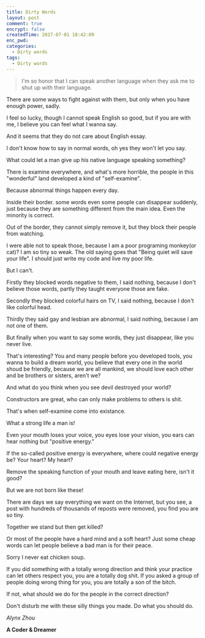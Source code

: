 ```yaml
---
title: Dirty Words
layout: post
comment: true
encrypt: false
createdTime: 2017-07-01 18:42:09
enc_pwd:
categories:
  - Dirty words
tags:
  - Dirty words
---
```

<blockquote class="center-quote">I'm so honor that I can speak another language when they ask me to shut up with their language.</blockquote>

There are some ways to fight against with them, but only when you have enough power, sadly.

I feel so lucky, though I cannot speak English so good, but if you are with me, I believe you can feel what I wanna say.

<!--more-->

And it seems that they do not care about English essay.

I don't know how to say in normal words, oh yes they won't let you say.

What could let a man give up his native language speaking something?

There is examine everywhere, and what's more horrible, the people in this "wonderful" land developed a kind of "self-examine".

Because abnormal things happen every day.

Inside their border. some words even some people can disappear suddenly, just because they are something different from the main idea. Even the minority is correct.

Out of the border, they cannot simply remove it, but they block their people from watching.

I were able not to speak those, because I am a poor programing monkey(or cat)? I am so tiny so weak. The old saying goes that "Being quiet will save your life". I should just write my code and live my poor life.

But I can't.

Firstly they blocked words negative to them, I said nothing, because I don't believe those words, partly they taught everyone those are fake.

Secondly they blocked colorful hairs on TV, I said nothing, because I don't like colorful head.

Thirdly they said gay and lesbian are abnormal, I said nothing, because I am not one of them.

But finally when you want to say some words, they just disappear, like you never live.

That's interesting? You and many people before you developed tools, you wanna to build a dream world, you believe that every one in the world shoud be friendly, because we are all mankind, we should love each other and be brothers or sisters, aren't we?

And what do you think when you see devil destroyed your world?

Constructors are great, who can only make problems to others is shit.

That's when self-examine come into existance.

What a strong life a man is!

Even your mouth loses your voice, you eyes lose your vision, you ears can hear nothing but "positive energy."

If the so-called positive energy is everywhere, where could negative energy be? Your heart? My heart?

Remove the speaking function of your mouth and leave eating here, isn't it good?

But we are not born like these!

There are days we say everything we want on the Internet, but you see, a post with hundreds of thousands of reposts were removed, you find you are so tiny.

Together we stand but then get killed?

Or most of the people have a hard mind and a soft heart? Just some cheap words can let people believe a bad man is for their peace.

Sorry I never eat chicken soup.

If you did something with a totally wrong direction and think your practice can let others respect you, you are a totally dog shit. If you asked a group of people doing wrong thing for you, you are totally a son of the bitch.

If not, what should we do for the people in the correct direction?

Don't disturb me with these silly things you made. Do what you should do.

*Alynx Zhou*

**A Coder & Dreamer**
